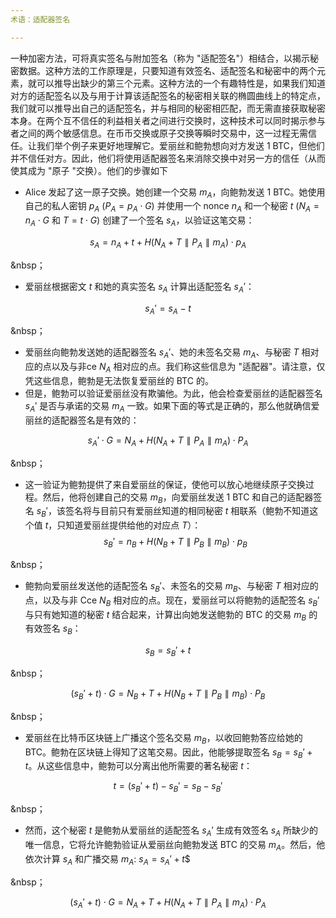 ```yaml
---
术语：适配器签名

---
```

一种加密方法，可将真实签名与附加签名（称为 "适配签名"）相结合，以揭示秘密数据。这种方法的工作原理是，只要知道有效签名、适配签名和秘密中的两个元素，就可以推导出缺少的第三个元素。这种方法的一个有趣特性是，如果我们知道对方的适配签名以及与用于计算该适配签名的秘密相关联的椭圆曲线上的特定点，我们就可以推导出自己的适配签名，并与相同的秘密相匹配，而无需直接获取秘密本身。在两个互不信任的利益相关者之间进行交换时，这种技术可以同时揭示参与者之间的两个敏感信息。在币币交换或原子交换等瞬时交易中，这一过程无需信任。让我们举个例子来更好地理解它。爱丽丝和鲍勃想向对方发送 1 BTC，但他们并不信任对方。因此，他们将使用适配器签名来消除交换中对另一方的信任（从而使其成为 "原子 "交换）。他们的步骤如下


- Alice 发起了这一原子交换。她创建一个交易 $m_A$，向鲍勃发送 1 BTC。她使用自己的私人密钥 $p_A$ ($P_A = p_A \cdot G$) 并使用一个 nonce $n_A$ 和一个秘密 $t$ ($N_A = n_A \cdot G$ 和 $T = t \cdot G$) 创建了一个签名 $s_A$，以验证这笔交易：

$$s_A = n_A + t + H(N_A + T \parallel P_A \parallel m_A) \cdot p_A$$

&nbsp；


- 爱丽丝根据密文 $t$ 和她的真实签名 $s_A$ 计算出适配签名 $s_A'$：

$$s_A' = s_A - t$$

&nbsp；


- 爱丽丝向鲍勃发送她的适配器签名 $s_A'$、她的未签名交易 $m_A$、与秘密 $T$ 相对应的点以及与非ce $N_A$ 相对应的点。我们称这些信息为 "适配器"。请注意，仅凭这些信息，鲍勃是无法恢复爱丽丝的 BTC 的。
- 但是，鲍勃可以验证爱丽丝没有欺骗他。为此，他会检查爱丽丝的适配器签名 $s_A'$ 是否与承诺的交易 $m_A$ 一致。如果下面的等式是正确的，那么他就确信爱丽丝的适配器签名是有效的：

$$s_A' \cdot G = N_A + H(N_A + T \parallel P_A \parallel m_A) \cdot P_A$$

&nbsp；


- 这一验证为鲍勃提供了来自爱丽丝的保证，使他可以放心地继续原子交换过程。然后，他将创建自己的交易 $m_B$，向爱丽丝发送 1 BTC 和自己的适配器签名 $s_B'$，该签名将与目前只有爱丽丝知道的相同秘密 $t$ 相联系（鲍勃不知道这个值 $t$，只知道爱丽丝提供给他的对应点 $T$）：$$s_B' = n_B + H(N_B + T \parallel P_B \parallel m_B) \cdot p_B$$

&nbsp；


- 鲍勃向爱丽丝发送他的适配签名 $s_B'$、未签名的交易 $m_B$、与秘密 $T$ 相对应的点，以及与非 Cce $N_B$ 相对应的点。现在，爱丽丝可以将鲍勃的适配签名 $s_B'$ 与只有她知道的秘密 $t$ 结合起来，计算出向她发送鲍勃的 BTC 的交易 $m_B$ 的有效签名 $s_B$：

$$s_B = s_B' + t$$

&nbsp；

$$(s_B' + t) \cdot G = N_B + T + H(N_B + T \parallel P_B \parallel m_B) \cdot P_B$$

&nbsp；


- 爱丽丝在比特币区块链上广播这个签名交易 $m_B$，以收回鲍勃答应给她的 BTC。鲍勃在区块链上得知了这笔交易。因此，他能够提取签名 $s_B = s_B' + t$。从这些信息中，鲍勃可以分离出他所需要的著名秘密 $t$：

$$t = (s_B' + t) - s_B' = s_B - s_B'$$

&nbsp；


- 然而，这个秘密 $t$ 是鲍勃从爱丽丝的适配签名 $s_A'$ 生成有效签名 $s_A$ 所缺少的唯一信息，它将允许鲍勃验证从爱丽丝向鲍勃发送 BTC 的交易 $m_A$。然后，他依次计算 $s_A$ 和广播交易 $m_A$: $s_A = s_A' + t$$

&nbsp；

$$(s_A' + t) \cdot G = N_A + T + H(N_A + T \parallel P_A \parallel m_A) \cdot P_A$$